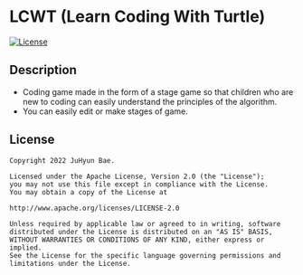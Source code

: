 # LCWT (Learn Coding With Turtle)

[![License](https://img.shields.io/badge/License-Apache%202.0-blue.svg)](https://opensource.org/licenses/Apache-2.0)

## Description
 * Coding game made in the form of a stage game so that children who are new to coding can easily understand the principles of the algorithm.
 * You can easily edit or make stages of game.



## License
```
Copyright 2022 JuHyun Bae.

Licensed under the Apache License, Version 2.0 (the "License");
you may not use this file except in compliance with the License.
You may obtain a copy of the License at

http://www.apache.org/licenses/LICENSE-2.0

Unless required by applicable law or agreed to in writing, software
distributed under the License is distributed on an "AS IS" BASIS,
WITHOUT WARRANTIES OR CONDITIONS OF ANY KIND, either express or implied.
See the License for the specific language governing permissions and
limitations under the License.
